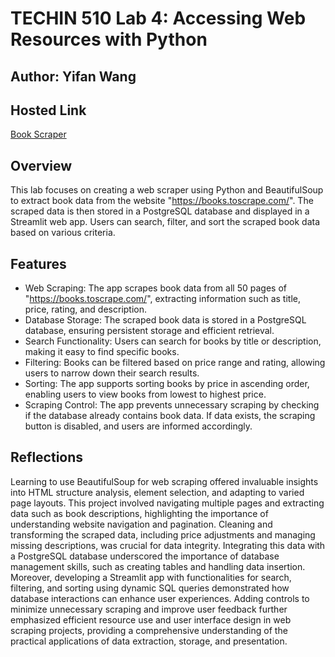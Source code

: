 # TECHIN 510 Lab 4: Accessing Web Resources with Python

## Author: Yifan Wang

## Hosted Link

[Book Scraper](https://techin510-lab4-yifanwang.streamlit.app/)

## Overview

This lab focuses on creating a web scraper using Python and BeautifulSoup to extract book data from the website "https://books.toscrape.com/". The scraped data is then stored in a PostgreSQL database and displayed in a Streamlit web app. Users can search, filter, and sort the scraped book data based on various criteria.

## Features

- Web Scraping: The app scrapes book data from all 50 pages of "https://books.toscrape.com/", extracting information such as title, price, rating, and description.
- Database Storage: The scraped book data is stored in a PostgreSQL database, ensuring persistent storage and efficient retrieval.
- Search Functionality: Users can search for books by title or description, making it easy to find specific books.
- Filtering: Books can be filtered based on price range and rating, allowing users to narrow down their search results.
- Sorting: The app supports sorting books by price in ascending order, enabling users to view books from lowest to highest price.
- Scraping Control: The app prevents unnecessary scraping by checking if the database already contains book data. If data exists, the scraping button is disabled, and users are informed accordingly.

## Reflections

Learning to use BeautifulSoup for web scraping offered invaluable insights into HTML structure analysis, element selection, and adapting to varied page layouts. This project involved navigating multiple pages and extracting data such as book descriptions, highlighting the importance of understanding website navigation and pagination. Cleaning and transforming the scraped data, including price adjustments and managing missing descriptions, was crucial for data integrity. Integrating this data with a PostgreSQL database underscored the importance of database management skills, such as creating tables and handling data insertion. Moreover, developing a Streamlit app with functionalities for search, filtering, and sorting using dynamic SQL queries demonstrated how database interactions can enhance user experiences. Adding controls to minimize unnecessary scraping and improve user feedback further emphasized efficient resource use and user interface design in web scraping projects, providing a comprehensive understanding of the practical applications of data extraction, storage, and presentation.
